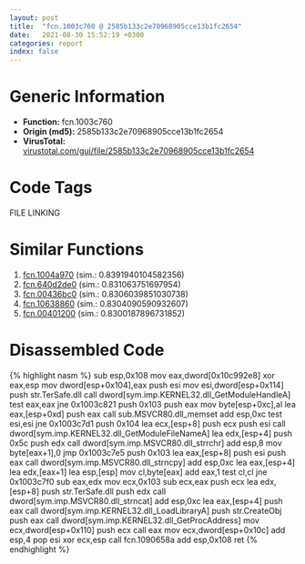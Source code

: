 ```yaml
---
layout: post
title:  "fcn.1003c760 @ 2585b133c2e70968905cce13b1fc2654"
date:   2021-08-30 15:52:19 +0300
categories: report
index: false
---
```


# Generic Information
- **Function:** fcn.1003c760
- **Origin (md5):** 2585b133c2e70968905cce13b1fc2654
- **VirusTotal:** [virustotal.com/gui/file/2585b133c2e70968905cce13b1fc2654][virustotal_ref]

# Code Tags
<span class="tag" id="FILE">FILE</span>
<span class="tag" id="LINKING">LINKING</span>


# Similar Functions

1. [fcn.1004a970][similar_1_ref] (sim.: 0.8391940104582356)
2. [fcn.640d2de0][similar_2_ref] (sim.: 0.831063751697954)
3. [fcn.00436bc0][similar_3_ref] (sim.: 0.8306039851030738)
4. [fcn.10638860][similar_4_ref] (sim.: 0.8304090590932607)
5. [fcn.00401200][similar_5_ref] (sim.: 0.8300187896731852)


# Disassembled Code

{% highlight nasm %}
sub esp,0x108
mov eax,dword[0x10c992e8]
xor eax,esp
mov dword[esp+0x104],eax
push esi
mov esi,dword[esp+0x114]
push str.TerSafe.dll
call dword[sym.imp.KERNEL32.dll_GetModuleHandleA]
test eax,eax
jne 0x1003c821
push 0x103
push eax
mov byte[esp+0xc],al
lea eax,[esp+0xd]
push eax
call sub.MSVCR80.dll_memset
add esp,0xc
test esi,esi
jne 0x1003c7d1
push 0x104
lea ecx,[esp+8]
push ecx
push esi
call dword[sym.imp.KERNEL32.dll_GetModuleFileNameA]
lea edx,[esp+4]
push 0x5c
push edx
call dword[sym.imp.MSVCR80.dll_strrchr]
add esp,8
mov byte[eax+1],0
jmp 0x1003c7e5
push 0x103
lea eax,[esp+8]
push esi
push eax
call dword[sym.imp.MSVCR80.dll_strncpy]
add esp,0xc
lea eax,[esp+4]
lea edx,[eax+1]
lea esp,[esp]
mov cl,byte[eax]
add eax,1
test cl,cl
jne 0x1003c7f0
sub eax,edx
mov ecx,0x103
sub ecx,eax
push ecx
lea edx,[esp+8]
push str.TerSafe.dll
push edx
call dword[sym.imp.MSVCR80.dll_strncat]
add esp,0xc
lea eax,[esp+4]
push eax
call dword[sym.imp.KERNEL32.dll_LoadLibraryA]
push str.CreateObj
push eax
call dword[sym.imp.KERNEL32.dll_GetProcAddress]
mov ecx,dword[esp+0x110]
push ecx
call eax
mov ecx,dword[esp+0x10c]
add esp,4
pop esi
xor ecx,esp
call fcn.1090658a
add esp,0x108
ret 
{% endhighlight %}


[similar_1_ref]: /report/fcn.1004a970@2585b133c2e70968905cce13b1fc2654
[similar_2_ref]: /report/fcn.640d2de0@07e4412910bcf0f5969ef64c44eecb2d
[similar_3_ref]: /report/fcn.00436bc0@17d73cbafe6dd96dd6f2291fab06fbb5
[similar_4_ref]: /report/fcn.10638860@2585b133c2e70968905cce13b1fc2654
[similar_5_ref]: /report/fcn.00401200@2eb7544c38a76e8aaeea362abfc44c72
[virustotal_ref]: https://www.virustotal.com/gui/file/2585b133c2e70968905cce13b1fc2654